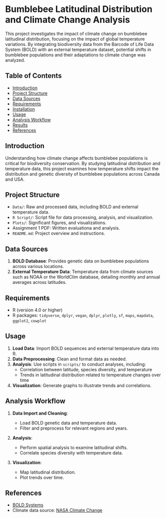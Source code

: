 # Bumblebee Latitudinal Distribution and Climate Change Analysis

This project investigates the impact of climate change on bumblebee latitudinal distribution, focusing on the impact of global temperature variations. By integrating biodiversity data from the Barcode of Life Data System (BOLD) with an external temperature dataset, potential shifts in bumblebee populations and their adaptations to climate change was analyzed. 

## Table of Contents
- [Introduction](#introduction)
- [Project Structure](#project-structure)
- [Data Sources](#data-sources)
- [Requirements](#requirements)
- [Installation](#installation)
- [Usage](#usage)
- [Analysis Workflow](#analysis-workflow)
- [Results](#results)
- [References](#references)

## Introduction
Understanding how climate change affects bumblebee populations is critical for biodiversity conservation. By studying latitudinal distribution and temperature data, this project examines how temperature shifts impact the distribution and genetic diversity of bumblebee populations across Canada and USA.

## Project Structure
- `Data/`: Raw and processed data, including BOLD and external temperature data.
- `R Script/`: Script file for data processing, analysis, and visualization.
- `Plots/`:  Significant figures, and visualizations.
- Assignment 1 PDF: Written evaluationa and analysis. 
- `README.md`: Project overview and instructions.

## Data Sources
1. **BOLD Database**: Provides genetic data on bumblebee populations across various locations.
2. **External Temperature Data**: Temperature data from climate sources such as NOAA or the WorldClim database, detailing monthly and annual averages across latitudes.

## Requirements
- R (version 4.0 or higher)
- R packages: `tidyverse`, `dplyr`, `vegan`, `dplyr`, `plotly`, `sf`, `maps`, `mapdata`, `ggplot2`, `cowplot`

## Usage
1. **Load Data**: Import BOLD sequences and external temperature data into R.
2. **Data Preprocessing**: Clean and format data as needed.
3. **Analysis**: Use scripts in `scripts/` to conduct analyses, including:
   - Correlation between latitude, species diversity, and temperature
   - Trends in latitudinal distribution related to temperature changes over time
4. **Visualization**: Generate graphs to illustrate trends and correlations.

## Analysis Workflow
1. **Data Import and Cleaning**:
   - Load BOLD genetic data and temperature data.
   - Filter and preprocess for relevant regions and years.

2. **Analysis**:
   - Perform spatial analysis to examine latitudinal shifts.
   - Correlate species diversity with temperature data.

3. **Visualization**:
   - Map latitudinal distribution.
   - Plot trends over time.

## References
- [BOLD Systems](http://www.boldsystems.org/)
- Climate data source: [NASA Climate Change](https://climate.nasa.gov/vital-signs/global-temperature/?intent=121)
